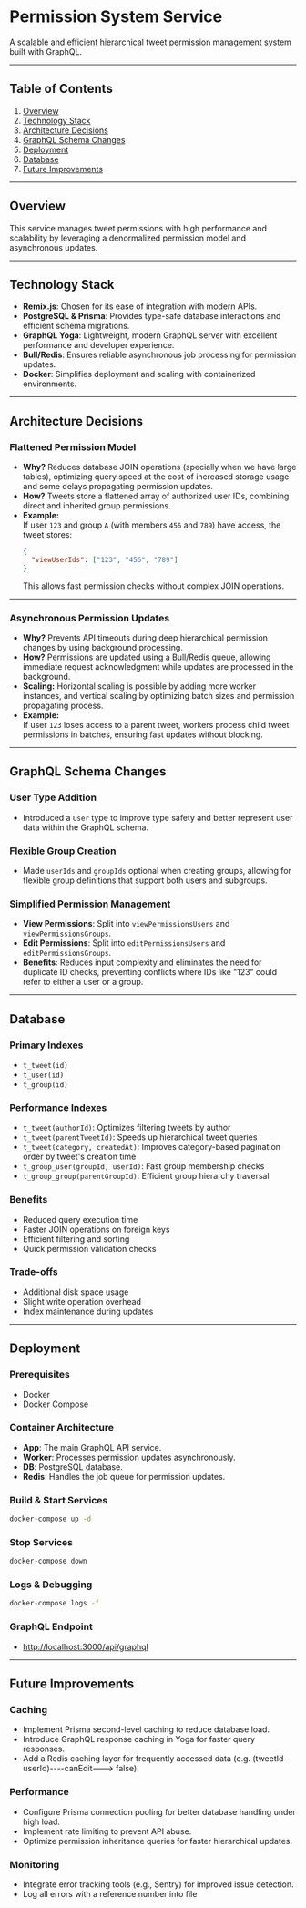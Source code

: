 # Permission System Service

A scalable and efficient hierarchical tweet permission management system built with GraphQL.

---

## Table of Contents
1. [Overview](#overview)  
2. [Technology Stack](#technology-stack)  
3. [Architecture Decisions](#architecture-decisions)  
4. [GraphQL Schema Changes](#graphql-schema-changes)  
5. [Deployment](#deployment)  
6. [Database](#database)  
7. [Future Improvements](#future-improvements)

---

## Overview

This service manages tweet permissions with high performance and scalability by leveraging a denormalized permission model and asynchronous updates.

---

## Technology Stack

- **Remix.js**: Chosen for its ease of integration with modern APIs.
- **PostgreSQL & Prisma**: Provides type-safe database interactions and efficient schema migrations.
- **GraphQL Yoga**: Lightweight, modern GraphQL server with excellent performance and developer experience.
- **Bull/Redis**: Ensures reliable asynchronous job processing for permission updates.
- **Docker**: Simplifies deployment and scaling with containerized environments.

---

## Architecture Decisions

### Flattened Permission Model
- **Why?** Reduces database JOIN operations (specially when we have large tables), optimizing query speed at the cost of increased storage usage and some delays propagating permission updates.
- **How?** Tweets store a flattened array of authorized user IDs, combining direct and inherited group permissions. 
- **Example:**  
  If user `123` and group `A` (with members `456` and `789`) have access, the tweet stores:
  ```json
  {
    "viewUserIds": ["123", "456", "789"]
  }
  ```
  This allows fast permission checks without complex JOIN operations.

---

### Asynchronous Permission Updates
- **Why?** Prevents API timeouts during deep hierarchical permission changes by using background processing.
- **How?** Permissions are updated using a Bull/Redis queue, allowing immediate request acknowledgment while updates are processed in the background.
- **Scaling:** Horizontal scaling is possible by adding more worker instances, and vertical scaling by optimizing batch sizes and permission propagating process.
- **Example:**  
  If user `123` loses access to a parent tweet, workers process child tweet permissions in batches, ensuring fast updates without blocking.

---

## GraphQL Schema Changes

### User Type Addition
- Introduced a `User` type to improve type safety and better represent user data within the GraphQL schema.

### Flexible Group Creation
- Made `userIds` and `groupIds` optional when creating groups, allowing for flexible group definitions that support both users and subgroups.

### Simplified Permission Management
- **View Permissions**: Split into `viewPermissionsUsers` and `viewPermissionsGroups`.
- **Edit Permissions**: Split into `editPermissionsUsers` and `editPermissionsGroups`.
- **Benefits**: Reduces input complexity and eliminates the need for duplicate ID checks, preventing conflicts where IDs like "123" could refer to either a user or a group.

---
## Database

### Primary Indexes
- `t_tweet(id)`
- `t_user(id)`
- `t_group(id)`

### Performance Indexes
- `t_tweet(authorId)`: Optimizes filtering tweets by author
- `t_tweet(parentTweetId)`: Speeds up hierarchical tweet queries
- `t_tweet(category, createdAt)`: Improves category-based pagination order by tweet's creation time
- `t_group_user(groupId, userId)`: Fast group membership checks
- `t_group_group(parentGroupId)`: Efficient group hierarchy traversal

### Benefits
- Reduced query execution time 
- Faster JOIN operations on foreign keys
- Efficient filtering and sorting
- Quick permission validation checks

### Trade-offs
- Additional disk space usage
- Slight write operation overhead
- Index maintenance during updates

---

## Deployment

### Prerequisites
- Docker
- Docker Compose

### Container Architecture
- **App**: The main GraphQL API service.
- **Worker**: Processes permission updates asynchronously.
- **DB**: PostgreSQL database.
- **Redis**: Handles the job queue for permission updates.

### Build & Start Services
```bash
docker-compose up -d
```

### Stop Services
```bash
docker-compose down
```

### Logs & Debugging
```bash
docker-compose logs -f
```

### GraphQL Endpoint
- [http://localhost:3000/api/graphql](http://localhost:3000/api/graphql)

---

## Future Improvements

### Caching
- Implement Prisma second-level caching to reduce database load.
- Introduce GraphQL response caching in Yoga for faster query responses.
- Add a Redis caching layer for frequently accessed data (e.g. (tweetId-userId)----canEdit---> false).

### Performance
- Configure Prisma connection pooling for better database handling under high load.
- Implement rate limiting to prevent API abuse.
- Optimize permission inheritance queries for faster hierarchical updates.

### Monitoring
- Integrate error tracking tools (e.g., Sentry) for improved issue detection.
- Log all errors with a reference number into file
